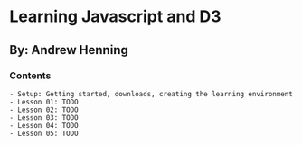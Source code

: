 # Learning Javascript and D3
## By: Andrew Henning

### Contents
    - Setup: Getting started, downloads, creating the learning environment
    - Lesson 01: TODO
    - Lesson 02: TODO
    - Lesson 03: TODO
    - Lesson 04: TODO
    - Lesson 05: TODO